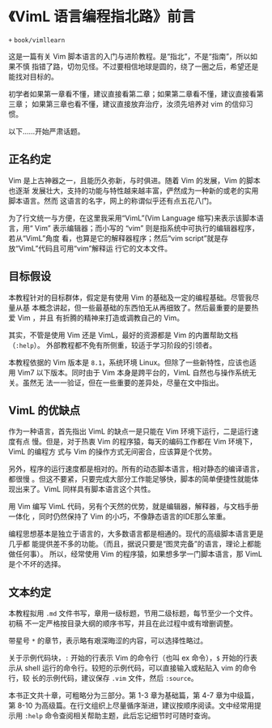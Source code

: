 # 《VimL 语言编程指北路》前言
`+` `book/vimllearn`

这是一篇有关 Vim 脚本语言的入门与进阶教程。是“指北”，不是“指南”，所以如果不慎
指错了路，切勿见怪。不过要相信地球是圆的，绕了一圈之后，希望还是能找对目标的。

初学者如果第一章看不懂，建议直接看第二章；如果第二章看不懂，建议直接看第三章；
如果第三章也看不懂，建议直接放弃治疗，汝须先培养对 vim 的信仰习惯。

以下……开始严肃话题。

## 正名约定

Vim 是上古神器之一，且能历久弥新，与时俱进。随着 Vim 的发展，Vim 的脚本也逐渐
发展壮大，支持的功能与特性越来越丰富，俨然成为一种新的或老的实用脚本语言。然而
这语言的名字，网上的称谓似乎还有点五花八门。

为了行文统一与方便，在这里我采用“VimL”(Vim Language 缩写)来表示该脚本语言，用“
Vim” 表示编辑器；而小写的 “vim” 则是指系统中可执行的编辑器程序，若从“VimL”角度
看，也算是它的解释器程序；然后“vim script”就是存放“VimL”代码且可用“vim”解释运
行它的文本文件。

## 目标假设

本教程针对的目标群体，假定是有使用 Vim 的基础及一定的编程基础。尽管我尽量从基
本概念讲起，但一些最基础的东西怕无从再细致了。然后最重要的是要热爱 Vim ，并且
有折腾的精神来打造或调教自己的 Vim。

其实，不管是使用 Vim 还是 VimL，最好的资源都是 Vim 的内置帮助文档（`:help`）。
外部教程都不免有所侧重，较适于学习阶段的引领者。

本教程依据的 Vim 版本是 `8.1`，系统环境 Linux。但除了一些新特性，应该也适用
Vim7 以下版本。同时由于 Vim 本身是跨平台的，VimL 自然也与操作系统无关。虽然无
法一一验证，但在一些重要的差异处，尽量在文中指出。

## VimL 的优缺点

作为一种语言，首先指出 VimL 的缺点一是只能在 Vim 环境下运行，二是运行速度有点
慢。但是，对于热衷 Vim 的程序猿，每天的编码工作都在 Vim 环境下，VimL 的编程方
式与 Vim 的操作方式无间密合，应该算是个优势。

另外，程序的运行速度都是相对的。所有的动态脚本语言，相对静态的编译语言，都很慢
。但这不要紧，只要完成大部分工作能足够快，脚本的简单便捷性就能体现出来了。VimL
同样具有脚本语言这个共性。

用 Vim 编写 VimL 代码，另有个天然的优势，就是编辑器，解释器，与文档手册一体化
，同时仍然保持了 Vim 的小巧，不像静态语言的IDE那么笨重。

编程思想基本是独立于语言的，大多数语言都是相通的。现代的高级脚本语言更是几乎都
能提供差不多的功能。（而且，据说只要是“图灵完备”的语言，理论上都能做任何事）。
所以，经常使用 Vim 的程序猿，如果想多学一门脚本语言，那 VimL 是个不坏的选择。

## 文本约定

本教程拟用 `.md` 文件书写，章用一级标题，节用二级标题，每节至少一个文件。初稿
不一定严格按目录大纲的顺序书写，并且在此过程中或有增删调整。

带星号 `*` 的章节，表示略有艰深晦涩的内容，可以选择性略过。

关于示例代码块，`:` 开始的行表示 Vim 的命令行（也叫 ex 命令），`$` 开始的行表
示从 shell 运行的命令行。较短的示例代码，可以直接输入或粘贴入 vim 的命令行，较
长的示例代码，建议保存 `.vim` 文件，然后 `:source`。

本书正文共十章，可粗略分为三部分。第 1-3 章为基础篇，第 4-7 章为中级篇，第
8-10 为高级篇。在行文组织上尽量循序渐进，建议按顺序阅读。文中经常用提示用
`:help` 命令查阅相关帮助主题，此后忘记细节时可随时查询。
